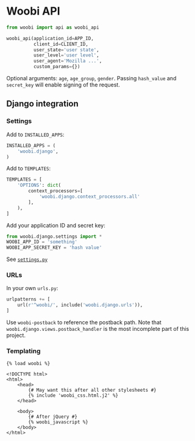 # Woobi API

```python
from woobi import api as woobi_api

woobi_api(application_id=APP_ID,
          client_id=CLIENT_ID,
          user_state='user state',
          user_level='user level',
          user_agent='Mozilla ...',
          custom_params={})
```

Optional arguments: `age`, `age_group`, `gender`. Passing `hash_value` and `secret_key` will enable signing of the request.

## Django integration

### Settings

Add to `INSTALLED_APPS`:

```python
INSTALLED_APPS = (
    'woobi.django',
)
```

Add to `TEMPLATES`:

```python
TEMPLATES = [
    'OPTIONS': dict(
        context_processors=[
            'woobi.django.context_processors.all'
        ],
    ),
]
```

Add your application ID and secret key:

```python
from woobi.django.settings import *
WOOBI_APP_ID = 'something'
WOOBI_APP_SECRET_KEY = 'hash value'
```

See [`settings.py`](woobi/django/settings.py)

### URLs

In your own `urls.py`:

```python
urlpatterns += [
    url(r'^woobi/', include('woobi.django.urls')),
]
```

Use `woobi-postback` to reference the postback path. Note that `woobi.django.views.postback_handler` is the most incomplete part of this project.

### Templating

```jinja2
{% load woobi %}

<!DOCTYPE html>
<html>
    <head>
        {# May want this after all other stylesheets #}
        {% include 'woobi_css.html.j2' %}
    </head>

    <body>
        {# After jQuery #}
        {% woobi_javascript %}
    </body>
</html>
```

